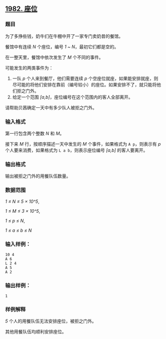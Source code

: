 ## [1982. 座位](https://www.acwing.com/problem/content/1984/)

### 题目

为了多挣些钱，奶牛们在牛棚中开了一家专门卖奶昔的餐馆。

餐馆中有连续 *N* 个座位，编号 *1 ~ N*，最初它们都是空的。

在一整天里，餐馆中依次发生了 *M* 个不同的事件。

可能发生的两类事件为：

1. 一队 *p* 个人来到餐厅，他们需要连续 *p* 个空座位就座，如果能安排就座，则尽可能的将他们安排在靠前（编号较小）的座位。如果安排不了，就只能将他们拒之门外。
2. 给定一个范围 *[a,b]*，座位编号在这个范围内的客人全部离开。

请帮助贝茜确定一天中有多少队人被拒之门外。

### 输入格式

第一行包含两个整数 *N* 和 *M*。

接下来 *M* 行，按顺序描述一天中发生的 *M* 个事件，如果格式为 `A p`，则表示有 *p* 个人要来消费，如果格式为 `L a b`，则表示座位编号 *[a,b]* 的客人要离开。

### 输出格式

输出被拒之门外的用餐队伍数量。

### 数据范围

*1 ≤ N ≤ 5 × 10^5*,

*1 ≤ M ≤ 3 × 10^5*,

*1 ≤ p ≤ N*,

*1 ≤ a ≤ b ≤ N*

### 输入样例：

```
10 4
A 6
L 2 4
A 5
A 2
```

### 输出样例：

```
1
```

### 样例解释

*5* 个人的用餐队伍无法安排座位，被拒之门外。

其他用餐队伍均顺利安排座位。
